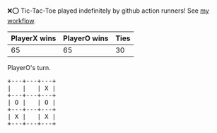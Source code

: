 :x::o: Tic-Tac-Toe played indefinitely by github action runners! See [my workflow](.github/workflows/play.yaml).

|PlayerX wins|PlayerO wins|Ties|
|-|-|-|
|65|65|30|

PlayerO's turn.

<pre>
+---+---+---+
|   |   | X |
+---+---+---+
| O |   | O |
+---+---+---+
| X |   | X |
+---+---+---+
</pre>